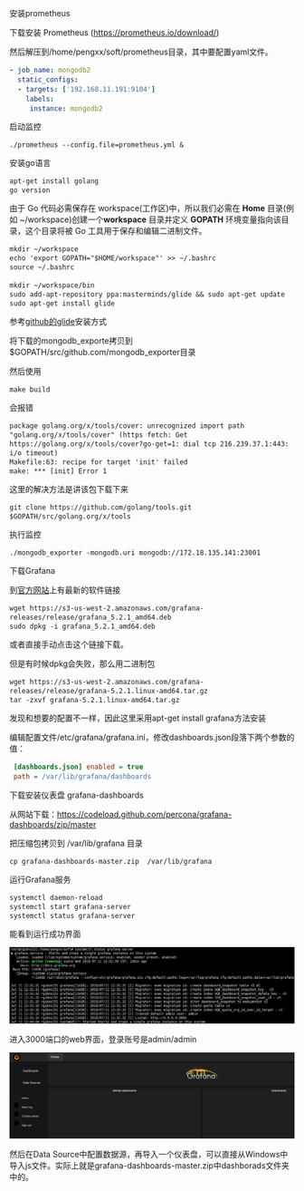 安装prometheus 

下载安装 Prometheus (<https://prometheus.io/download/>) 

然后解压到/home/pengxx/soft/prometheus目录，其中要配置yaml文件。

```yaml
- job_name: mongodb2
  static_configs:
  - targets: ['192.168.11.191:9104']
    labels:
     instance: mongodb2
```

启动监控

```shell
./prometheus --config.file=prometheus.yml &
```



安装go语言

```shell
apt-get install golang
go version
```

由于 Go 代码必需保存在 workspace(工作区)中，所以我们必需在 **Home** 目录(例如 ~/workspace)创建一个**workspace** 目录并定义 **GOPATH** 环境变量指向该目录，这个目录将被 Go 工具用于保存和编辑二进制文件。 

```
mkdir ~/workspace
echo 'export GOPATH="$HOME/workspace"' >> ~/.bashrc
source ~/.bashrc

mkdir ~/workspace/bin
sudo add-apt-repository ppa:masterminds/glide && sudo apt-get update
sudo apt-get install glide
```

参考[github的glide](https://github.com/Masterminds/glide)安装方式

将下载的mongodb_exporte拷贝到$GOPATH/src/github.com/mongodb_exporter目录

然后使用

```
make build
```

会报错

```
package golang.org/x/tools/cover: unrecognized import path "golang.org/x/tools/cover" (https fetch: Get https://golang.org/x/tools/cover?go-get=1: dial tcp 216.239.37.1:443: i/o timeout)
Makefile:63: recipe for target 'init' failed
make: *** [init] Error 1
```

这里的解决方法是讲该包下载下来

```shell
git clone https://github.com/golang/tools.git $GOPATH/src/golang.org/x/tools
```

执行监控

```
./mongodb_exporter -mongodb.uri mongodb://172.18.135.141:23001
```

下载Grafana

到[官方网站](https://grafana.com/grafana/download)上有最新的软件链接

```shell
wget https://s3-us-west-2.amazonaws.com/grafana-releases/release/grafana_5.2.1_amd64.deb 
sudo dpkg -i grafana_5.2.1_amd64.deb  
```

或者直接手动点击这个链接下载。

但是有时候dpkg会失败，那么用二进制包

```shell
wget https://s3-us-west-2.amazonaws.com/grafana-releases/release/grafana-5.2.1.linux-amd64.tar.gz 
tar -zxvf grafana-5.2.1.linux-amd64.tar.gz
```

发现和想要的配置不一样，因此这里采用apt-get install grafana方法安装

编辑配置文件/etc/grafana/grafana.ini，修改dashboards.json段落下两个参数的值：

```ini
 [dashboards.json] enabled = true
 path = /var/lib/grafana/dashboards 
```

下载安装仪表盘  grafana-dashboards 

从网站下载：https://codeload.github.com/percona/grafana-dashboards/zip/master

把压缩包拷贝到 /var/lib/grafana 目录

```
cp grafana-dashboards-master.zip  /var/lib/grafana
```

运行Grafana服务 

```
systemctl daemon-reload
systemctl start grafana-server
systemctl status grafana-server
```

能看到运行成功界面

![1531284324438](assets/1531284324438.png)

进入3000端口的web界面，登录账号是admin/admin

![1531284393386](assets/1531284393386.png)

然后在Data Source中配置数据源，再导入一个仪表盘，可以直接从Windows中导入js文件。实际上就是grafana-dashboards-master.zip中dashborads文件夹中的。